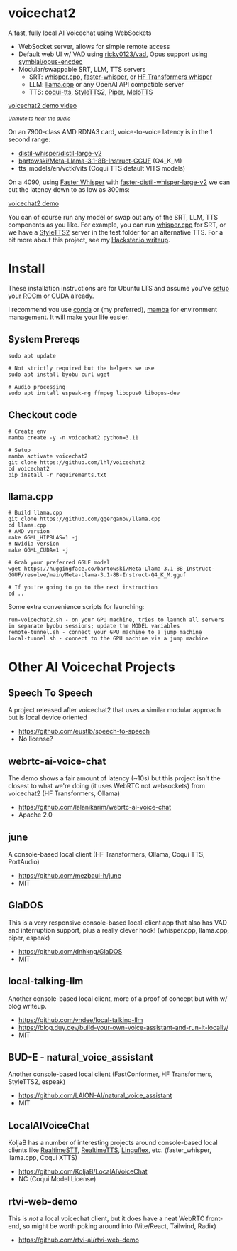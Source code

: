 # voicechat2
A fast, fully local AI Voicechat using WebSockets
- WebSocket server, allows for simple remote access
- Default web UI w/ VAD using [ricky0123/vad](https://github.com/ricky0123/vad), Opus support using [symblai/opus-encdec](https://github.com/symblai/opus-encdec)
- Modular/swappable SRT, LLM, TTS servers
  - SRT: [whisper.cpp](https://github.com/ggerganov/whisper.cpp), [faster-whisper](https://github.com/SYSTRAN/faster-whisper), or [HF Transformers whisper](https://huggingface.co/docs/transformers/en/model_doc/whisper)
  - LLM: [llama.cpp](https://github.com/ggerganov/llama.cpp) or any OpenAI API compatible server
  - TTS: [coqui-tts](https://github.com/idiap/coqui-ai-TTS), [StyleTTS2](https://github.com/yl4579/StyleTTS2), [Piper](https://github.com/rhasspy/piper), [MeloTTS](https://github.com/myshell-ai/MeloTTS)

[voicechat2 demo video](https://github.com/user-attachments/assets/498ce979-18b6-4225-b0da-01b6910e2bd7)

<sup>*Unmute to hear the audio*</sup>

On an 7900-class AMD RDNA3 card, voice-to-voice latency is in the 1 second range:
- [distil-whisper/distil-large-v2](https://huggingface.co/distil-whisper/distil-large-v2)
- [bartowski/Meta-Llama-3.1-8B-Instruct-GGUF](https://huggingface.co/bartowski/Meta-Llama-3.1-8B-Instruct-GGUF) (Q4_K_M)
- tts_models/en/vctk/vits (Coqui TTS default VITS models)

On a 4090, using [Faster Whisper](https://github.com/SYSTRAN/faster-whisper) with [faster-distil-whisper-large-v2](https://huggingface.co/Systran/faster-distil-whisper-large-v2) we can cut the latency down to as low as 300ms:  

[voicechat2 demo](https://github.com/user-attachments/assets/5b8a3805-0116-4f7b-920d-231a2dbfb481)

You can of course run any model or swap out any of the SRT, LLM, TTS components as you like. For example, you can run [whisper.cpp](https://github.com/ggerganov/whisper.cpp) for SRT, or we have a [StyleTTS2](https://github.com/yl4579/StyleTTS2) server in the test folder for an alternative TTS. For a bit more about this project, see my [Hackster.io writeup](https://www.hackster.io/lhl/voicechat2-local-ai-voice-chat-4c48f2).

# Install
These installation instructions are for Ubuntu LTS and assume you've [setup your ROCm](https://rocm.docs.amd.com/projects/install-on-linux/en/latest/tutorial/quick-start.html) or [CUDA](https://docs.nvidia.com/cuda/cuda-installation-guide-linux/) already.

I recommend you use [conda](https://docs.conda.io/en/latest/) or (my preferred), [mamba](https://mamba.readthedocs.io/en/latest/installation/mamba-installation.html) for environment management. It will make your life easier.

## System Prereqs
```
sudo apt update

# Not strictly required but the helpers we use
sudo apt install byobu curl wget

# Audio processing
sudo apt install espeak-ng ffmpeg libopus0 libopus-dev 
```

## Checkout code 
```
# Create env
mamba create -y -n voicechat2 python=3.11

# Setup
mamba activate voicechat2
git clone https://github.com/lhl/voicechat2
cd voicechat2
pip install -r requirements.txt
```

## llama.cpp
```
# Build llama.cpp
git clone https://github.com/ggerganov/llama.cpp
cd llama.cpp
# AMD version
make GGML_HIPBLAS=1 -j 
# Nvidia version
make GGML_CUDA=1 -j 

# Grab your preferred GGUF model
wget https://huggingface.co/bartowski/Meta-Llama-3.1-8B-Instruct-GGUF/resolve/main/Meta-Llama-3.1-8B-Instruct-Q4_K_M.gguf

# If you're going to go to the next instruction
cd ..
```

Some extra convenience scripts for launching:
```
run-voicechat2.sh - on your GPU machine, tries to launch all servers in separate byobu sessions; update the MODEL variables
remote-tunnel.sh - connect your GPU machine to a jump machine
local-tunnel.sh - connect to the GPU machine via a jump machine
```

# Other AI Voicechat Projects

## Speech To Speech
A project released after voicechat2 that uses a similar modular approach but is local device oriented
- https://github.com/eustlb/speech-to-speech
- No license?

## webrtc-ai-voice-chat
The demo shows a fair amount of latency (~10s) but this project isn't the closest to what we're doing (it uses WebRTC not websockets) from voicechat2 (HF Transformers, Ollama)
- https://github.com/lalanikarim/webrtc-ai-voice-chat
- Apache 2.0

## june
A console-based local client (HF Transformers, Ollama, Coqui TTS, PortAudio)
- https://github.com/mezbaul-h/june
- MIT

## GlaDOS
This is a very responsive console-based local-client app that also has VAD and interruption support, plus a really clever hook! (whisper.cpp, llama.cpp, piper, espeak)
- https://github.com/dnhkng/GlaDOS
- MIT

## local-talking-llm
Another console-based local client, more of a proof of concept but with w/ blog writeup.
- https://github.com/vndee/local-talking-llm
- https://blog.duy.dev/build-your-own-voice-assistant-and-run-it-locally/
- MIT

## BUD-E - natural_voice_assistant
Another console-based local client (FastConformer, HF Transformers, StyleTTS2, espeak)
- https://github.com/LAION-AI/natural_voice_assistant
- MIT

## LocalAIVoiceChat
KoljaB has a number of interesting projects around console-based local clients like [RealtimeSTT](https://github.com/KoljaB/RealtimeSTT), [RealtimeTTS](https://github.com/KoljaB/RealtimeTTS), [Linguflex](https://github.com/KoljaB/Linguflex), etc. (faster_whisper, llama.cpp, Coqui XTTS)
- https://github.com/KoljaB/LocalAIVoiceChat
- NC (Coqui Model License)

## rtvi-web-demo
This is *not* a local voicechat client, but it does have a neat WebRTC front-end, so might be worth poking around into (Vite/React, Tailwind, Radix)
- https://github.com/rtvi-ai/rtvi-web-demo
